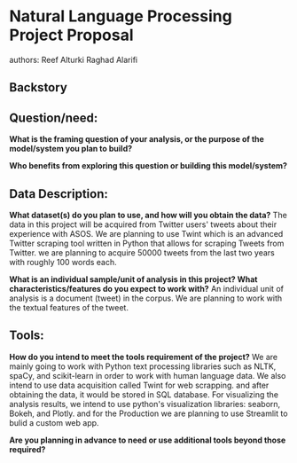 
# Natural Language Processing Project Proposal
authors:
Reef Alturki
Raghad Alarifi

## Backstory



## Question/need:

**What is the framing question of your analysis, or the purpose of the model/system you plan to build?**



**Who benefits from exploring this question or building this model/system?**



## Data Description:

**What dataset(s) do you plan to use, and how will you obtain the data?**
The data in this project will be acquired from Twitter users' tweets about their experience with ASOS. We are planning to use Twint which is an advanced Twitter scraping tool written in Python that allows for scraping Tweets from Twitter. we are planning to acquire 50000 tweets from the last two years with roughly 100 words each. 

**What is an individual sample/unit of analysis in this project? What characteristics/features do you expect to work with?**
An individual unit of analysis is a document (tweet) in the corpus. We are planning to work with the textual features of the tweet.



## Tools:
**How do you intend to meet the tools requirement of the project?**
We are mainly going to work with Python text processing libraries such as NLTK, spaCy, and scikit-learn in order to work with human language data. We also intend to use data acquisition called Twint for web scrapping. and after obtaining the data, it would be stored in SQL database. 
For visualizing the analysis results, we intend to use python's visualization libraries:  seaborn, Bokeh, and Plotly. and for the Production we are planning to use Streamlit to bulid a custom web app. 

**Are you planning in advance to need or use additional tools beyond those required?**

